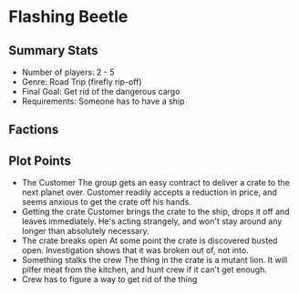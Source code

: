 # Flashing Beetle
## Summary Stats
* Number of players: 2 - 5
* Genre: Road Trip (firefly rip-off)
* Final Goal: Get rid of the dangerous cargo
* Requirements:  Someone has to have a ship
## Factions

## Plot Points
* The Customer
The group gets an easy contract to deliver a crate to the next planet over.  Customer readily accepts a reduction in price, and seems anxious to get the crate off his hands.
* Getting the crate
Customer brings the crate to the ship, drops it off and leaves immediately.  He's acting strangely, and won't stay around any longer than absolutely necessary.
* The crate breaks open
At some point the crate is discovered busted open.  Investigation shows that it was broken out of, not into.
* Something stalks the crew
The thing in the crate is a mutant lion.  It will pilfer meat from the kitchen, and hunt crew if it can't get enough.
* Crew has to figure a way to get rid of the thing

# 